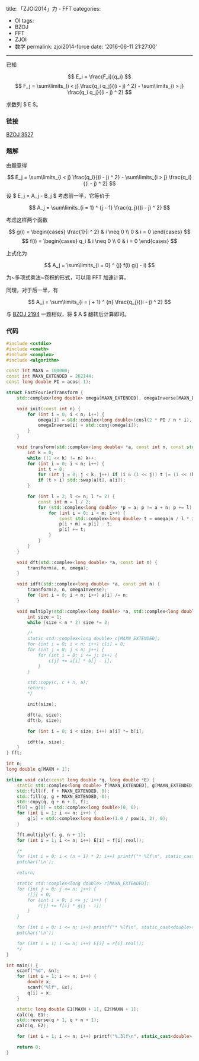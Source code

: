 title: 「ZJOI2014」力 - FFT
categories:
  - OI
tags:
  - BZOJ
  - FFT
  - ZJOI
  - 数学
permalink: zjoi2014-force
date: '2016-06-11 21:27:00'
---

已知

$$ E_i = \frac{F_i}{q_i} $$$$ F_j = \sum\limits_{i < j} \frac{q_i q_j}{(i - j) ^ 2} - \sum\limits_{i > j} \frac{q_i q_j}{(i - j) ^ 2} $$

求数列 $ E $。

<!-- more -->

### 链接

[BZOJ 3527](http://www.lydsy.com/JudgeOnline/problem.php?id=3527)

### 题解

由题意得

$$ E_j = \sum\limits_{i < j} \frac{q_i}{(i - j) ^ 2} - \sum\limits_{i > j} \frac{q_i}{(i - j) ^ 2} $$

设 $ E_j = A_j - B_j $ 考虑前一半，它等价于

$$ A_j = \sum\limits_{i = 1} ^ {j - 1} \frac{q_j}{(i - j) ^ 2} $$

考虑这样两个函数

$$ g(i) = \begin{cases} \frac{1}{i ^ 2} & i \neq 0 \\ 0 & i = 0 \end{cases} $$$$ f(i) = \begin{cases} q_i & i \neq 0 \\ 0 & i = 0 \end{cases} $$

上式化为

$$ A_j = \sum\limits_{i = 0} ^ {j} f(i) g(j - i) $$

为~多项式乘法~卷积的形式，可以用 FFT 加速计算。

同理，对于后一半，有

$$ A_j = \sum\limits_{i = j + 1} ^ {n} \frac{q_j}{(i - j) ^ 2} $$

与 [BZOJ 2194](bzoj-2194) 一题相似，将 $ A $ 翻转后计算即可。

### 代码

```cpp
#include <cstdio>
#include <cmath>
#include <complex>
#include <algorithm>

const int MAXN = 100000;
const int MAXN_EXTENDED = 262144;
const long double PI = acos(-1);

struct FastFourierTransform {
    std::complex<long double> omega[MAXN_EXTENDED], omegaInverse[MAXN_EXTENDED];

    void init(const int n) {
        for (int i = 0; i < n; i++) {
            omega[i] = std::complex<long double>(cosl(2 * PI / n * i), sinl(2 * PI / n * i));
            omegaInverse[i] = std::conj(omega[i]);
        }
    }

    void transform(std::complex<long double> *a, const int n, const std::complex<long double> *omega) {
        int k = 0;
        while ((1 << k) != n) k++;
        for (int i = 0; i < n; i++) {
            int t = 0;
            for (int j = 0; j < k; j++) if (i & (1 << j)) t |= (1 << (k - j - 1));
            if (t > i) std::swap(a[t], a[i]);
        }

        for (int l = 2; l <= n; l *= 2) {
            const int m = l / 2;
            for (std::complex<long double> *p = a; p != a + n; p += l) {
                for (int i = 0; i < m; i++) {
                    const std::complex<long double> t = omega[n / l * i] * p[i + m];
                    p[i + m] = p[i] - t;
                    p[i] += t;
                }
            }
        }
    }

    void dft(std::complex<long double> *a, const int n) {
        transform(a, n, omega);
    }

    void idft(std::complex<long double> *a, const int n) {
        transform(a, n, omegaInverse);
        for (int i = 0; i < n; i++) a[i] /= n;
    }

    void multiply(std::complex<long double> *a, std::complex<long double> *b, const int n) {
        int size = 1;
        while (size < n * 2) size *= 2;

        /*
        static std::complex<long double> c[MAXN_EXTENDED];
        for (int i = 0; i < n; i++) c[i] = 0;
        for (int j = 0; j < n; j++) {
            for (int i = 0; i <= j; i++) {
                c[j] += a[i] * b[j - i];
            }
        }

        std::copy(c, c + n, a);
        return;
        */

        init(size);

        dft(a, size);
        dft(b, size);

        for (int i = 0; i < size; i++) a[i] *= b[i];

        idft(a, size);
    }
} fft;

int n;
long double q[MAXN + 1];

inline void calc(const long double *q, long double *E) {
    static std::complex<long double> f[MAXN_EXTENDED], g[MAXN_EXTENDED];
    std::fill(f, f + MAXN_EXTENDED, 0);
    std::fill(g, g + MAXN_EXTENDED, 0);
    std::copy(q, q + n + 1, f);
    f[0] = g[0] = std::complex<long double>(0, 0);
    for (int i = 1; i <= n; i++) {
        g[i] = std::complex<long double>(1.0 / pow(i, 2), 0);
    }

    fft.multiply(f, g, n + 1);
    for (int i = 1; i <= n; i++) E[i] = f[i].real();

    /*
    for (int i = 0; i < (n + 1) * 2; i++) printf("* %lf\n", static_cast<double>(f[i].real()));
    putchar('\n');

    return;

    static std::complex<long double> r[MAXN_EXTENDED];
    for (int j = 0; j <= n; j++) {
        r[j] = 0;
        for (int i = 0; i <= j; i++) {
            r[j] += f[i] * g[j - i];
        }
    }

    for (int i = 0; i <= n; i++) printf("* %lf\n", static_cast<double>(r[i].real()));
    putchar('\n');

    for (int i = 1; i <= n; i++) E[i] = r[i].real();
    */
}

int main() {
    scanf("%d", &n);
    for (int i = 1; i <= n; i++) {
        double x;
        scanf("%lf", &x);
        q[i] = x;
    }

    static long double E1[MAXN + 1], E2[MAXN + 1];
    calc(q, E1);
    std::reverse(q + 1, q + n + 1);
    calc(q, E2);

    for (int i = 1; i <= n; i++) printf("%.3lf\n", static_cast<double>(E1[i] - E2[n - i + 1]));

    return 0;
}
```